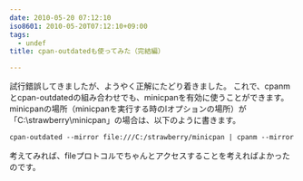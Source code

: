 ```yaml
---
date: 2010-05-20 07:12:10
iso8601: 2010-05-20T07:12:10+09:00
tags:
  - undef
title: cpan-outdatedも使ってみた（完結編）

---
```


試行錯誤してきましたが、ようやく正解にたどり着きました。
これで、cpanmとcpan-outdatedの組み合わせでも、minicpanを有効に使うことができます。
minicpanの場所（minicpanを実行する時のlオプションの場所）が「C:\strawberry\minicpan」の場合は、以下のように書きます。
```default
cpan-outdated --mirror file:///C:/strawberry/minicpan | cpanm --mirror file:///C:/strawberry/minicpan
```
考えてみれば、fileプロトコルでちゃんとアクセスすることを考えればよかったのです。
    	